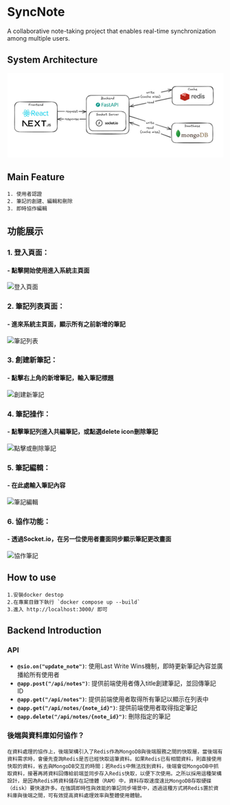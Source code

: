 # **SyncNote**
A collaborative note-taking project that enables real-time synchronization among multiple users.
## System Architecture  
![系統架構](./images/system2.png)

## Main Feature
```
1. 使用者認證
2. 筆記的創建、編輯和刪除
3. 即時協作編輯
```

## 功能展示

### 1. 登入頁面：
#### - 點擊開始使用進入系統主頁面
![登入頁面](./images/login.png)

### 2. 筆記列表頁面：
#### - 進來系統主頁面，顯示所有之前新增的筆記
![筆記列表](./images/notes.png)

### 3. 創建新筆記：
#### - 點擊右上角的新增筆記，輸入筆記標題
![創建新筆記](./images/create_note.png)

### 4. 筆記操作：
#### - 點擊筆記列進入共編筆記，或點選delete icon刪除筆記
![點擊或刪除筆記](./images/click_or_delete.png)

### 5. 筆記編輯：
#### - 在此處輸入筆記內容
![筆記編輯](./images/note.png)

### 6. 協作功能：
#### - 透過Socket.io，在另一位使用者畫面同步顯示筆記更改畫面
![協作筆記](./images/co_note.png)

## How to use
```
1.安裝docker destop
2.在專案目錄下執行 `docker compose up --build`
3.進入 http://localhost:3000/ 即可
```

## Backend Introduction
### API
- **`@sio.on("update_note")`**: 使用Last Write Wins機制，即時更新筆記內容並廣播給所有使用者
- **`@app.post("/api/notes")`**: 提供前端使用者傳入title創建筆記，並回傳筆記 ID  
- **`@app.get("/api/notes")`**: 提供前端使用者取得所有筆記以顯示在列表中  
- **`@app.get("/api/notes/{note_id}")`**: 提供前端使用者取得指定筆記
- **`@app.delete("/api/notes/{note_id}")`**: 刪除指定的筆記
### 後端與資料庫如何協作？
```
在資料處理的協作上，後端架構引入了Redis作為MongoDB與後端服務之間的快取層，當後端有資料需求時，會優先查詢Redis是否已經快取這筆資料。如果Redis已有相關資料，則直接使用快取的資料，省去與MongoDB交互的時間；若Redis中無法找到資料，後端會從MongoDB中抓取資料，接著再將資料回傳給前端並同步存入Redis快取，以便下次使用。之所以採用這種架構設計，是因為Redis將資料儲存在記憶體（RAM）中，資料存取速度遠比MongoDB存取硬碟（disk）要快速許多。在強調即時性與效能的筆記同步場景中，透過這種方式將Redis置於資料庫與後端之間，可有效提高資料處理效率與整體使用體驗。
```
